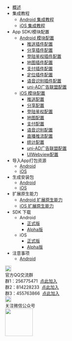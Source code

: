 * [概述](/5PlusDocs/README.md)
* 集成教程
	* [Android 集成教程](/5PlusDocs/usesdk/android.md)
	* [iOS 集成教程](/5PlusDocs/usesdk/ios.md)
* App SDK/模块配置
	* [Android 模块配置](/5PlusDocs/usemodule/android.md)
		* [推送插件配置](/5PlusDocs/usemodule/androidModuleConfig/push.md)
		* [分享插件配置](/5PlusDocs/usemodule/androidModuleConfig/share.md)
		* [登陆鉴权插件配置](/5PlusDocs/usemodule/androidModuleConfig/oauth.md)
		* [地图插件配置](/5PlusDocs/usemodule/androidModuleConfig/map.md)
		* [支付插件配置](/5PlusDocs/usemodule/androidModuleConfig/pay.md)
		* [定位插件配置](/5PlusDocs/usemodule/androidModuleConfig/geolocation.md)
		* [语音识别插件配置](/5PlusDocs/usemodule/androidModuleConfig/speech.md)
		* [uni-AD广告联盟配置](/5PlusDocs/usemodule/androidModuleConfig/uniad.md)
	* [iOS 模块配置](/5PlusDocs/usemodule/iOSModuleConfig/common.md)
        * [推送配置](/5PlusDocs/usemodule/iOSModuleConfig/push.md)
        * [分享配置](/5PlusDocs/usemodule/iOSModuleConfig/share.md)
        * [登陆鉴权配置](/5PlusDocs/usemodule/iOSModuleConfig/oauth.md)
        * [地图配置](/5PlusDocs/usemodule/iOSModuleConfig/map.md)
        * [支付配置](/5PlusDocs/usemodule/iOSModuleConfig/pay.md)
        * [语音识别配置](/5PlusDocs/usemodule/iOSModuleConfig/speech.md)
        * [直播推流配置](/5PlusDocs/usemodule/iOSModuleConfig/livepusher.md)
        * [统计配置](/5PlusDocs/usemodule/iOSModuleConfig/statistic.md)
        * [uni-AD广告联盟配置](/5PlusDocs/usemodule/iOSModuleConfig/uniad.md)
        * [UIWebview配置](/5PlusDocs/usemodule/iOSModuleConfig/uiwebview.md)
* 导入App打包资源
	* [Android](/5PlusDocs/importfeproject/android.md)
	* [iOS](/5PlusDocs/importfeproject/ios.md)
* 生成安装包
	* [Android](/5PlusDocs/package/android.md)
	* [iOS](/5PlusDocs/package/ios.md)
* 扩展原生能力
	* [Android 扩展原生能力](/5PlusDocs/extends/android.md)
	* [iOS 扩展原生能力](/5PlusDocs/extends/iOS.md)
* SDK 下载
	* Android
        * [正式版](/5PlusDocs/download/android.md)
        * [Alpha版](/5PlusDocs/download/android-alpha.md)
	* iOS
        * [正式版](/5PlusDocs/download/ios.md)
        * [Alpha版](/5PlusDocs/download/ios-alpha.md)
* 注意事项
	* [Android](/5PlusDocs/FAQ/android.md)
<div class="contact-box">
	<div class="contact-item">
	  <img src="//img-cdn-qiniu.dcloud.net.cn/uniapp/doc/qq@2x.png" width="20" height="20"/>
	  <div class="contact-smg">
	     <div>官方QQ交流群</div>
	  <div>群1：256775471 &nbsp;<a target="_blank" href="//shang.qq.com/wpa/qunwpa?idkey=e9a0a98c947bf555cf61cae9c63263561b7424924e0dbb9acb6e8c7c02a8054e">点此加入</a></div>
	  <div>群2：814228233 &nbsp;<a target="_blank" href="//shang.qq.com/wpa/qunwpa?idkey=84e520e837b7343e9c3eaf2dc1f298efd88d8275a523a63be391ac11eefa6a77">点此加入</a></div>
	  <div>群3：455763866 &nbsp;<a target="_blank" href="//shang.qq.com/wpa/qunwpa?idkey=415e1f1f37db61d842027054917b5b4110b26908463e0689334ec9afacabf01c">点此加入</a></div>
	  </div>
	</div>
  <div class="contact-item">
  	<img src="//img-cdn-qiniu.dcloud.net.cn/uniapp/doc/weixin@2x.png" width="20" height="20"/>
  	<div class="contact-smg">
  		<div>关注微信公众号</div>
  		<img src="https://img-cdn-qiniu.dcloud.net.cn/uniapp/doc/weixin.jpg" width="90" height="90"/>
  	</div>
  </div>
</div>
